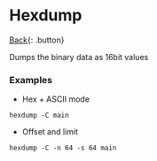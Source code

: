 # Hexdump

[Back](../index.md#hexdump){: .button}

Dumps the binary data as 16bit values

### Examples

- Hex + ASCII mode 

`hexdump -C main`

- Offset and limit

`hexdump -C -n 64 -s 64 main`
